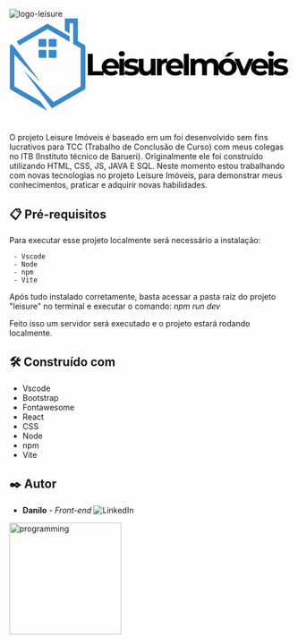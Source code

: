 ![logo-leisure](https://github.com/user-attachments/assets/15d3767d-d0cf-47ac-abee-4c2ac7431287)<svg xmlns="http://www.w3.org/2000/svg" xmlns:xlink="http://www.w3.org/1999/xlink" width="500" zoomAndPan="magnify" viewBox="0 0 375 123.750003" height="165" preserveAspectRatio="xMidYMid meet" version="1.0"><defs><g/><clipPath id="452e751ee9"><path d="M 0.378906 0 L 102 0 L 102 123.5 L 0.378906 123.5 Z M 0.378906 0 " clip-rule="nonzero"/></clipPath></defs><g clip-path="url(#452e751ee9)"><path fill="#3a89c9" d="M 7.539062 39.429688 L 41.820312 85.660156 L 6.710938 48.558594 L 6.710938 91.140625 L 28.953125 103.921875 L 41.488281 111.226562 L 50.617188 123.507812 C 50.285156 123.425781 49.871094 123.34375 49.539062 123.09375 L 25.800781 109.398438 L 1.980469 95.703125 C 0.984375 95.125 0.402344 94.042969 0.402344 92.964844 L 0.402344 38.019531 C 0.402344 36.773438 1.148438 35.613281 2.230469 35.113281 L 3.058594 34.699219 Z M 85.480469 26.730469 L 85.480469 6.3125 L 80.746094 6.3125 L 80.746094 20.089844 L 74.355469 16.519531 L 74.355469 0.00390625 L 91.785156 0.00390625 L 91.785156 30.382812 L 100.335938 35.28125 C 101.332031 35.859375 101.914062 36.941406 101.914062 38.019531 L 101.914062 92.964844 C 101.914062 94.210938 101.164062 95.289062 100.003906 95.789062 L 76.515625 109.398438 L 57.671875 120.273438 L 57.257812 119.859375 L 57.007812 120.6875 L 53.523438 115.957031 L 53.191406 115.625 L 53.273438 115.542969 L 18.910156 69.308594 L 59.25 112.054688 L 73.359375 103.921875 L 95.523438 91.140625 L 95.523438 39.84375 L 85.480469 34.035156 Z M 52.777344 7.804688 L 76.515625 21.585938 L 80.746094 23.992188 L 80.746094 31.292969 L 73.359375 26.980469 L 51.117188 14.195312 L 28.953125 26.980469 L 13.433594 35.945312 L 9.617188 30.878906 L 25.800781 21.585938 L 49.539062 7.804688 C 50.617188 7.222656 51.78125 7.308594 52.777344 7.804688 " fill-opacity="1" fill-rule="nonzero"/></g><path fill="#3a89c9" d="M 63.234375 28.804688 L 63.234375 36.855469 C 63.234375 37.519531 62.652344 38.101562 61.988281 38.101562 L 53.9375 38.101562 C 53.273438 38.101562 52.691406 37.519531 52.691406 36.855469 L 52.691406 28.804688 C 52.691406 28.140625 53.273438 27.558594 53.9375 27.558594 L 61.988281 27.558594 C 62.652344 27.558594 63.234375 28.140625 63.234375 28.804688 " fill-opacity="1" fill-rule="evenodd"/><path fill="#3a89c9" d="M 63.234375 43.496094 L 63.234375 51.546875 C 63.234375 52.210938 62.652344 52.792969 61.988281 52.792969 L 53.9375 52.792969 C 53.273438 52.792969 52.691406 52.210938 52.691406 51.546875 L 52.691406 43.496094 C 52.691406 42.75 53.273438 42.25 53.9375 42.25 L 61.988281 42.25 C 62.652344 42.25 63.234375 42.75 63.234375 43.496094 " fill-opacity="1" fill-rule="evenodd"/><path fill="#3a89c9" d="M 49.621094 28.804688 L 49.621094 36.855469 C 49.621094 37.519531 49.042969 38.101562 48.378906 38.101562 L 40.324219 38.101562 C 39.578125 38.101562 39.082031 37.519531 39.082031 36.855469 L 39.082031 28.804688 C 39.082031 28.140625 39.578125 27.558594 40.324219 27.558594 L 48.378906 27.558594 C 49.042969 27.558594 49.621094 28.140625 49.621094 28.804688 " fill-opacity="1" fill-rule="evenodd"/><path fill="#3a89c9" d="M 49.621094 43.496094 L 49.621094 51.546875 C 49.621094 52.210938 49.042969 52.792969 48.378906 52.792969 L 40.324219 52.792969 C 39.578125 52.792969 39.082031 52.210938 39.082031 51.546875 L 39.082031 43.496094 C 39.082031 42.75 39.578125 42.25 40.324219 42.25 L 48.378906 42.25 C 49.042969 42.25 49.621094 42.75 49.621094 43.496094 " fill-opacity="1" fill-rule="evenodd"/><g fill="#000000" fill-opacity="1"><g transform="translate(101.703252, 76.358325)"><g><path d="M 3.4375 -28.9375 L 10.125 -28.9375 L 10.125 -5.453125 L 24.625 -5.453125 L 24.625 0 L 3.4375 0 Z M 3.4375 -28.9375 "/></g></g></g><g fill="#000000" fill-opacity="1"><g transform="translate(122.533526, 76.358325)"><g><path d="M 24.75 -11.03125 C 24.75 -10.945312 24.707031 -10.367188 24.625 -9.296875 L 7.8125 -9.296875 C 8.113281 -7.921875 8.828125 -6.832031 9.953125 -6.03125 C 11.085938 -5.226562 12.492188 -4.828125 14.171875 -4.828125 C 15.328125 -4.828125 16.351562 -5 17.25 -5.34375 C 18.144531 -5.695312 18.976562 -6.242188 19.75 -6.984375 L 23.1875 -3.265625 C 21.09375 -0.867188 18.035156 0.328125 14.015625 0.328125 C 11.503906 0.328125 9.285156 -0.160156 7.359375 -1.140625 C 5.429688 -2.117188 3.941406 -3.472656 2.890625 -5.203125 C 1.847656 -6.941406 1.328125 -8.914062 1.328125 -11.125 C 1.328125 -13.289062 1.84375 -15.25 2.875 -17 C 3.90625 -18.75 5.320312 -20.113281 7.125 -21.09375 C 8.9375 -22.070312 10.957031 -22.5625 13.1875 -22.5625 C 15.363281 -22.5625 17.332031 -22.09375 19.09375 -21.15625 C 20.851562 -20.21875 22.234375 -18.875 23.234375 -17.125 C 24.242188 -15.375 24.75 -13.34375 24.75 -11.03125 Z M 13.21875 -17.6875 C 11.757812 -17.6875 10.535156 -17.269531 9.546875 -16.4375 C 8.554688 -15.613281 7.953125 -14.488281 7.734375 -13.0625 L 18.6875 -13.0625 C 18.457031 -14.46875 17.847656 -15.585938 16.859375 -16.421875 C 15.867188 -17.265625 14.65625 -17.6875 13.21875 -17.6875 Z M 13.21875 -17.6875 "/></g></g></g><g fill="#000000" fill-opacity="1"><g transform="translate(144.479726, 76.358325)"><g><path d="M 2.96875 -22.234375 L 9.421875 -22.234375 L 9.421875 0 L 2.96875 0 Z M 6.1875 -25.328125 C 5.007812 -25.328125 4.046875 -25.671875 3.296875 -26.359375 C 2.554688 -27.054688 2.1875 -27.914062 2.1875 -28.9375 C 2.1875 -29.945312 2.554688 -30.796875 3.296875 -31.484375 C 4.046875 -32.179688 5.007812 -32.53125 6.1875 -32.53125 C 7.375 -32.53125 8.335938 -32.195312 9.078125 -31.53125 C 9.828125 -30.875 10.203125 -30.046875 10.203125 -29.046875 C 10.203125 -27.972656 9.828125 -27.082031 9.078125 -26.375 C 8.335938 -25.675781 7.375 -25.328125 6.1875 -25.328125 Z M 6.1875 -25.328125 "/></g></g></g><g fill="#000000" fill-opacity="1"><g transform="translate(152.786851, 76.358325)"><g><path d="M 10.453125 0.328125 C 8.609375 0.328125 6.800781 0.101562 5.03125 -0.34375 C 3.269531 -0.800781 1.867188 -1.375 0.828125 -2.0625 L 2.96875 -6.6875 C 3.96875 -6.0625 5.164062 -5.546875 6.5625 -5.140625 C 7.96875 -4.742188 9.347656 -4.546875 10.703125 -4.546875 C 13.429688 -4.546875 14.796875 -5.222656 14.796875 -6.578125 C 14.796875 -7.203125 14.421875 -7.648438 13.671875 -7.921875 C 12.929688 -8.203125 11.789062 -8.441406 10.25 -8.640625 C 8.425781 -8.910156 6.921875 -9.222656 5.734375 -9.578125 C 4.554688 -9.941406 3.53125 -10.578125 2.65625 -11.484375 C 1.789062 -12.398438 1.359375 -13.695312 1.359375 -15.375 C 1.359375 -16.78125 1.765625 -18.023438 2.578125 -19.109375 C 3.390625 -20.203125 4.570312 -21.050781 6.125 -21.65625 C 7.6875 -22.257812 9.53125 -22.5625 11.65625 -22.5625 C 13.226562 -22.5625 14.789062 -22.390625 16.34375 -22.046875 C 17.90625 -21.703125 19.191406 -21.226562 20.203125 -20.625 L 18.0625 -16.03125 C 16.101562 -17.132812 13.96875 -17.6875 11.65625 -17.6875 C 10.28125 -17.6875 9.242188 -17.492188 8.546875 -17.109375 C 7.859375 -16.722656 7.515625 -16.226562 7.515625 -15.625 C 7.515625 -14.9375 7.882812 -14.453125 8.625 -14.171875 C 9.375 -13.898438 10.5625 -13.640625 12.1875 -13.390625 C 14.007812 -13.085938 15.5 -12.765625 16.65625 -12.421875 C 17.8125 -12.078125 18.816406 -11.445312 19.671875 -10.53125 C 20.523438 -9.625 20.953125 -8.359375 20.953125 -6.734375 C 20.953125 -5.359375 20.535156 -4.132812 19.703125 -3.0625 C 18.878906 -1.988281 17.675781 -1.15625 16.09375 -0.5625 C 14.507812 0.03125 12.628906 0.328125 10.453125 0.328125 Z M 10.453125 0.328125 "/></g></g></g><g fill="#000000" fill-opacity="1"><g transform="translate(170.599992, 76.358325)"><g><path d="M 25.375 -22.234375 L 25.375 0 L 19.265625 0 L 19.265625 -2.640625 C 18.410156 -1.679688 17.390625 -0.945312 16.203125 -0.4375 C 15.015625 0.0703125 13.734375 0.328125 12.359375 0.328125 C 9.429688 0.328125 7.113281 -0.507812 5.40625 -2.1875 C 3.707031 -3.875 2.859375 -6.367188 2.859375 -9.671875 L 2.859375 -22.234375 L 9.296875 -22.234375 L 9.296875 -10.625 C 9.296875 -7.039062 10.796875 -5.25 13.796875 -5.25 C 15.347656 -5.25 16.585938 -5.75 17.515625 -6.75 C 18.453125 -7.757812 18.921875 -9.253906 18.921875 -11.234375 L 18.921875 -22.234375 Z M 25.375 -22.234375 "/></g></g></g><g fill="#000000" fill-opacity="1"><g transform="translate(194.860694, 76.358325)"><g><path d="M 9.140625 -19.296875 C 9.910156 -20.367188 10.945312 -21.179688 12.25 -21.734375 C 13.5625 -22.285156 15.070312 -22.5625 16.78125 -22.5625 L 16.78125 -16.609375 C 16.0625 -16.671875 15.578125 -16.703125 15.328125 -16.703125 C 13.484375 -16.703125 12.035156 -16.179688 10.984375 -15.140625 C 9.941406 -14.109375 9.421875 -12.5625 9.421875 -10.5 L 9.421875 0 L 2.96875 0 L 2.96875 -22.234375 L 9.140625 -22.234375 Z M 9.140625 -19.296875 "/></g></g></g><g fill="#000000" fill-opacity="1"><g transform="translate(208.540779, 76.358325)"><g><path d="M 24.75 -11.03125 C 24.75 -10.945312 24.707031 -10.367188 24.625 -9.296875 L 7.8125 -9.296875 C 8.113281 -7.921875 8.828125 -6.832031 9.953125 -6.03125 C 11.085938 -5.226562 12.492188 -4.828125 14.171875 -4.828125 C 15.328125 -4.828125 16.351562 -5 17.25 -5.34375 C 18.144531 -5.695312 18.976562 -6.242188 19.75 -6.984375 L 23.1875 -3.265625 C 21.09375 -0.867188 18.035156 0.328125 14.015625 0.328125 C 11.503906 0.328125 9.285156 -0.160156 7.359375 -1.140625 C 5.429688 -2.117188 3.941406 -3.472656 2.890625 -5.203125 C 1.847656 -6.941406 1.328125 -8.914062 1.328125 -11.125 C 1.328125 -13.289062 1.84375 -15.25 2.875 -17 C 3.90625 -18.75 5.320312 -20.113281 7.125 -21.09375 C 8.9375 -22.070312 10.957031 -22.5625 13.1875 -22.5625 C 15.363281 -22.5625 17.332031 -22.09375 19.09375 -21.15625 C 20.851562 -20.21875 22.234375 -18.875 23.234375 -17.125 C 24.242188 -15.375 24.75 -13.34375 24.75 -11.03125 Z M 13.21875 -17.6875 C 11.757812 -17.6875 10.535156 -17.269531 9.546875 -16.4375 C 8.554688 -15.613281 7.953125 -14.488281 7.734375 -13.0625 L 18.6875 -13.0625 C 18.457031 -14.46875 17.847656 -15.585938 16.859375 -16.421875 C 15.867188 -17.265625 14.65625 -17.6875 13.21875 -17.6875 Z M 13.21875 -17.6875 "/></g></g></g><g fill="#000000" fill-opacity="1"><g transform="translate(230.486976, 76.358325)"><g><path d="M 3.4375 -28.9375 L 10.125 -28.9375 L 10.125 0 L 3.4375 0 Z M 3.4375 -28.9375 "/></g></g></g><g fill="#000000" fill-opacity="1"><g transform="translate(239.910026, 76.358325)"><g><path d="M 31.453125 -22.5625 C 34.234375 -22.5625 36.441406 -21.738281 38.078125 -20.09375 C 39.722656 -18.457031 40.546875 -16.003906 40.546875 -12.734375 L 40.546875 0 L 34.09375 0 L 34.09375 -11.734375 C 34.09375 -13.492188 33.726562 -14.804688 33 -15.671875 C 32.269531 -16.546875 31.226562 -16.984375 29.875 -16.984375 C 28.363281 -16.984375 27.164062 -16.492188 26.28125 -15.515625 C 25.40625 -14.535156 24.96875 -13.082031 24.96875 -11.15625 L 24.96875 0 L 18.515625 0 L 18.515625 -11.734375 C 18.515625 -15.234375 17.109375 -16.984375 14.296875 -16.984375 C 12.804688 -16.984375 11.617188 -16.492188 10.734375 -15.515625 C 9.859375 -14.535156 9.421875 -13.082031 9.421875 -11.15625 L 9.421875 0 L 2.96875 0 L 2.96875 -22.234375 L 9.140625 -22.234375 L 9.140625 -19.671875 C 9.960938 -20.609375 10.972656 -21.320312 12.171875 -21.8125 C 13.367188 -22.3125 14.6875 -22.5625 16.125 -22.5625 C 17.6875 -22.5625 19.101562 -22.25 20.375 -21.625 C 21.644531 -21.007812 22.664062 -20.109375 23.4375 -18.921875 C 24.34375 -20.085938 25.488281 -20.984375 26.875 -21.609375 C 28.269531 -22.242188 29.796875 -22.5625 31.453125 -22.5625 Z M 31.453125 -22.5625 "/></g></g></g><g fill="#000000" fill-opacity="1"><g transform="translate(279.132377, 76.358325)"><g><path d="M 13.5625 0.328125 C 11.21875 0.328125 9.113281 -0.160156 7.25 -1.140625 C 5.394531 -2.117188 3.941406 -3.472656 2.890625 -5.203125 C 1.847656 -6.941406 1.328125 -8.914062 1.328125 -11.125 C 1.328125 -13.320312 1.847656 -15.285156 2.890625 -17.015625 C 3.941406 -18.753906 5.394531 -20.113281 7.25 -21.09375 C 9.113281 -22.070312 11.21875 -22.5625 13.5625 -22.5625 C 15.894531 -22.5625 17.984375 -22.070312 19.828125 -21.09375 C 21.679688 -20.113281 23.128906 -18.753906 24.171875 -17.015625 C 25.222656 -15.285156 25.75 -13.320312 25.75 -11.125 C 25.75 -8.914062 25.222656 -6.941406 24.171875 -5.203125 C 23.128906 -3.472656 21.679688 -2.117188 19.828125 -1.140625 C 17.984375 -0.160156 15.894531 0.328125 13.5625 0.328125 Z M 13.5625 -4.953125 C 15.207031 -4.953125 16.5625 -5.507812 17.625 -6.625 C 18.6875 -7.75 19.21875 -9.25 19.21875 -11.125 C 19.21875 -12.988281 18.6875 -14.476562 17.625 -15.59375 C 16.5625 -16.71875 15.207031 -17.28125 13.5625 -17.28125 C 11.90625 -17.28125 10.539062 -16.71875 9.46875 -15.59375 C 8.394531 -14.476562 7.859375 -12.988281 7.859375 -11.125 C 7.859375 -9.25 8.394531 -7.75 9.46875 -6.625 C 10.539062 -5.507812 11.90625 -4.953125 13.5625 -4.953125 Z M 15.296875 -31.03125 L 22.234375 -31.03125 L 14.75 -25.09375 L 9.71875 -25.09375 Z M 15.296875 -31.03125 "/></g></g></g><g fill="#000000" fill-opacity="1"><g transform="translate(302.070513, 76.358325)"><g><path d="M 25.046875 -22.234375 L 15.65625 0 L 9.015625 0 L -0.328125 -22.234375 L 6.328125 -22.234375 L 12.484375 -7.109375 L 18.84375 -22.234375 Z M 25.046875 -22.234375 "/></g></g></g><g fill="#000000" fill-opacity="1"><g transform="translate(322.652812, 76.358325)"><g><path d="M 24.75 -11.03125 C 24.75 -10.945312 24.707031 -10.367188 24.625 -9.296875 L 7.8125 -9.296875 C 8.113281 -7.921875 8.828125 -6.832031 9.953125 -6.03125 C 11.085938 -5.226562 12.492188 -4.828125 14.171875 -4.828125 C 15.328125 -4.828125 16.351562 -5 17.25 -5.34375 C 18.144531 -5.695312 18.976562 -6.242188 19.75 -6.984375 L 23.1875 -3.265625 C 21.09375 -0.867188 18.035156 0.328125 14.015625 0.328125 C 11.503906 0.328125 9.285156 -0.160156 7.359375 -1.140625 C 5.429688 -2.117188 3.941406 -3.472656 2.890625 -5.203125 C 1.847656 -6.941406 1.328125 -8.914062 1.328125 -11.125 C 1.328125 -13.289062 1.84375 -15.25 2.875 -17 C 3.90625 -18.75 5.320312 -20.113281 7.125 -21.09375 C 8.9375 -22.070312 10.957031 -22.5625 13.1875 -22.5625 C 15.363281 -22.5625 17.332031 -22.09375 19.09375 -21.15625 C 20.851562 -20.21875 22.234375 -18.875 23.234375 -17.125 C 24.242188 -15.375 24.75 -13.34375 24.75 -11.03125 Z M 13.21875 -17.6875 C 11.757812 -17.6875 10.535156 -17.269531 9.546875 -16.4375 C 8.554688 -15.613281 7.953125 -14.488281 7.734375 -13.0625 L 18.6875 -13.0625 C 18.457031 -14.46875 17.847656 -15.585938 16.859375 -16.421875 C 15.867188 -17.265625 14.65625 -17.6875 13.21875 -17.6875 Z M 13.21875 -17.6875 "/></g></g></g><g fill="#000000" fill-opacity="1"><g transform="translate(344.599009, 76.358325)"><g><path d="M 2.96875 -22.234375 L 9.421875 -22.234375 L 9.421875 0 L 2.96875 0 Z M 6.1875 -25.328125 C 5.007812 -25.328125 4.046875 -25.671875 3.296875 -26.359375 C 2.554688 -27.054688 2.1875 -27.914062 2.1875 -28.9375 C 2.1875 -29.945312 2.554688 -30.796875 3.296875 -31.484375 C 4.046875 -32.179688 5.007812 -32.53125 6.1875 -32.53125 C 7.375 -32.53125 8.335938 -32.195312 9.078125 -31.53125 C 9.828125 -30.875 10.203125 -30.046875 10.203125 -29.046875 C 10.203125 -27.972656 9.828125 -27.082031 9.078125 -26.375 C 8.335938 -25.675781 7.375 -25.328125 6.1875 -25.328125 Z M 6.1875 -25.328125 "/></g></g></g><g fill="#000000" fill-opacity="1"><g transform="translate(352.906133, 76.358325)"><g><path d="M 10.453125 0.328125 C 8.609375 0.328125 6.800781 0.101562 5.03125 -0.34375 C 3.269531 -0.800781 1.867188 -1.375 0.828125 -2.0625 L 2.96875 -6.6875 C 3.96875 -6.0625 5.164062 -5.546875 6.5625 -5.140625 C 7.96875 -4.742188 9.347656 -4.546875 10.703125 -4.546875 C 13.429688 -4.546875 14.796875 -5.222656 14.796875 -6.578125 C 14.796875 -7.203125 14.421875 -7.648438 13.671875 -7.921875 C 12.929688 -8.203125 11.789062 -8.441406 10.25 -8.640625 C 8.425781 -8.910156 6.921875 -9.222656 5.734375 -9.578125 C 4.554688 -9.941406 3.53125 -10.578125 2.65625 -11.484375 C 1.789062 -12.398438 1.359375 -13.695312 1.359375 -15.375 C 1.359375 -16.78125 1.765625 -18.023438 2.578125 -19.109375 C 3.390625 -20.203125 4.570312 -21.050781 6.125 -21.65625 C 7.6875 -22.257812 9.53125 -22.5625 11.65625 -22.5625 C 13.226562 -22.5625 14.789062 -22.390625 16.34375 -22.046875 C 17.90625 -21.703125 19.191406 -21.226562 20.203125 -20.625 L 18.0625 -16.03125 C 16.101562 -17.132812 13.96875 -17.6875 11.65625 -17.6875 C 10.28125 -17.6875 9.242188 -17.492188 8.546875 -17.109375 C 7.859375 -16.722656 7.515625 -16.226562 7.515625 -15.625 C 7.515625 -14.9375 7.882812 -14.453125 8.625 -14.171875 C 9.375 -13.898438 10.5625 -13.640625 12.1875 -13.390625 C 14.007812 -13.085938 15.5 -12.765625 16.65625 -12.421875 C 17.8125 -12.078125 18.816406 -11.445312 19.671875 -10.53125 C 20.523438 -9.625 20.953125 -8.359375 20.953125 -6.734375 C 20.953125 -5.359375 20.535156 -4.132812 19.703125 -3.0625 C 18.878906 -1.988281 17.675781 -1.15625 16.09375 -0.5625 C 14.507812 0.03125 12.628906 0.328125 10.453125 0.328125 Z M 10.453125 0.328125 "/></g></g></g></svg>
#

O projeto Leisure Imóveis é baseado em um foi desenvolvido sem fins lucrativos para TCC (Trabalho de Conclusão de Curso) com meus colegas no ITB (Instituto técnico de Barueri). Originalmente ele foi construído utilizando HTML, CSS, JS, JAVA E SQL.
Neste momento estou trabalhando com novas tecnologias no projeto Leisure Imóveis, para demonstrar meus conhecimentos, praticar e adquirir novas habilidades.

## 📋 Pré-requisitos

Para executar esse projeto localmente será necessário a instalação:

```
 - Vscode
 - Node
 - npm
 - Vite
```

Após tudo instalado corretamente, basta acessar a pasta raiz do projeto "leisure" no terminal e executar o comando: _npm run dev_

Feito isso um servidor será executado e o projeto estará rodando localmente.

## 🛠️ Construído com

* Vscode
* Bootstrap
* Fontawesome
* React
* CSS
* Node
* npm
* Vite

## ✒️ Autor

* **Danilo** - _Front-end_  <img  src="https://img.shields.io/badge/-Linkedin-0e76a8?style=flat-square&logo=Linkedin&logoColor=white&link=https://www.linkedin.com/in/danilo-cruz-8805a2213"  alt="LinkedIn"/></a>

<img src="https://github.com/user-attachments/assets/444cf727-805b-49cd-8929-9c2df50bcd97" alt="programming" width="200">
